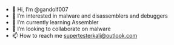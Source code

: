 - 👋 Hi, I’m @gandolf007
- 👀 I’m interested in malware and disassemblers and debuggers
- 🌱 I’m currently learning Assembler
- 💞️ I’m looking to collaborate on malware
- 📫 How to reach me supertesterkali@outlook.com

<!---
gandolf007/gandolf007 is a ✨ special ✨ repository because its `README.md` (this file) appears on your GitHub profile.
You can click the Preview link to take a look at your changes.
--->

